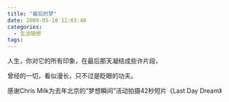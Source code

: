 ```yaml
---
title: "最后的梦"
date: 2009-05-18 12:03:40
categories:
  - 生活随想
tags:
---
```


人生，你对它的所有印象，在最后那天凝结成些许片段，

曾经的一切，看似漫长，只不过是眨眼的功夫。

感谢Chris Milk为去年北京的“梦想瞬间”活动拍摄42秒短片《Last Day Dream》